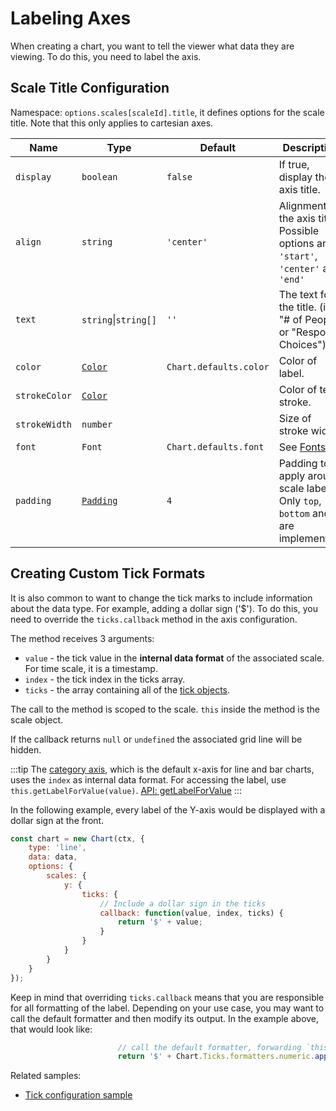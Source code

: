 # Labeling Axes

When creating a chart, you want to tell the viewer what data they are viewing. To do this, you need to label the axis.

## Scale Title Configuration

Namespace: `options.scales[scaleId].title`, it defines options for the scale title. Note that this only applies to cartesian axes.

| Name | Type | Default | Description
| ---- | ---- | ------- | -----------
| `display` | `boolean` | `false` | If true, display the axis title.
| `align` | `string` | `'center'` | Alignment of the axis title. Possible options are `'start'`, `'center'` and `'end'`
| `text` | `string`\|`string[]` | `''` | The text for the title. (i.e. "# of People" or "Response Choices").
| `color` | [`Color`](../general/colors.md) | `Chart.defaults.color` | Color of label.
| `strokeColor` | [`Color`](../general/colors.md) |  | Color of text stroke.
| `strokeWidth` | `number` |  | Size of stroke width.
| `font` | `Font` | `Chart.defaults.font` | See [Fonts](../general/fonts.md)
| `padding` | [`Padding`](../general/padding.md) | `4` | Padding to apply around scale labels. Only `top`, `bottom` and `y` are implemented.

## Creating Custom Tick Formats

It is also common to want to change the tick marks to include information about the data type. For example, adding a dollar sign ('$').
To do this, you need to override the `ticks.callback` method in the axis configuration.

The method receives 3 arguments:

* `value` - the tick value in the **internal data format** of the associated scale. For time scale, it is a timestamp.
* `index` - the tick index in the ticks array.
* `ticks` - the array containing all of the [tick objects](../api/interfaces/Tick).

The call to the method is scoped to the scale. `this` inside the method is the scale object.

If the callback returns `null` or `undefined` the associated grid line will be hidden.

:::tip
The [category axis](../axes/cartesian/category), which is the default x-axis for line and bar charts, uses the `index` as internal data format. For accessing the label, use `this.getLabelForValue(value)`. [API: getLabelForValue](../api/classes/Scale.md#getlabelforvalue)
:::

In the following example, every label of the Y-axis would be displayed with a dollar sign at the front.

```javascript
const chart = new Chart(ctx, {
    type: 'line',
    data: data,
    options: {
        scales: {
            y: {
                ticks: {
                    // Include a dollar sign in the ticks
                    callback: function(value, index, ticks) {
                        return '$' + value;
                    }
                }
            }
        }
    }
});
```

Keep in mind that overriding `ticks.callback` means that you are responsible for all formatting of the label. Depending on your use case, you may want to call the default formatter and then modify its output. In the example above, that would look like:

```javascript
                        // call the default formatter, forwarding `this`
                        return '$' + Chart.Ticks.formatters.numeric.apply(this, [value, index, ticks]);
```

Related samples:

* [Tick configuration sample](../samples/scale-options/ticks)
